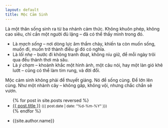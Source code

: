 ```yaml
---
layout: default
title: Mộc Cảm Sinh
---
```


<link rel="icon" href="/favicon.ico" type="image/x-icon">

Là một thân sống sinh ra từ ba nhánh cảm thức. Không khuôn phép, không cao siêu, chỉ cần một người đủ lặng – đã có thể thấy mình trong đó.

- Là *mạch sống* – nơi dòng lực âm thầm chảy, khiến ta còn muốn sống, muốn đi, muốn trở thành điều gì đó có nghĩa.
- Là *lối nhẹ* – bước đi không tranh đoạt, không níu giữ, để mỗi ngày trôi qua đều thảnh thơi mà sâu.
- Là *ý chạm* – khoảnh khắc một hình ảnh, một câu nói, hay một làn gió khẽ lướt – cũng có thể làm tim rung, và đời đổi.

Mộc cảm sinh không phải để thuyết giảng.
Nó để sống cùng. Để lớn lên cùng. 
Như một nhành cây – không gấp, không vội, nhưng chắc chắn sẽ vươn.

<ul>
  {% for post in site.posts reversed %}
    <li>
      <a href="{{ post.url | relative_url }}">{{ post.title }}</a> <small>({{ post.date | date: "%d-%m-%Y" }})</small>
    </li>
  {% endfor %}
</ul>

- {{site.author.name}}
